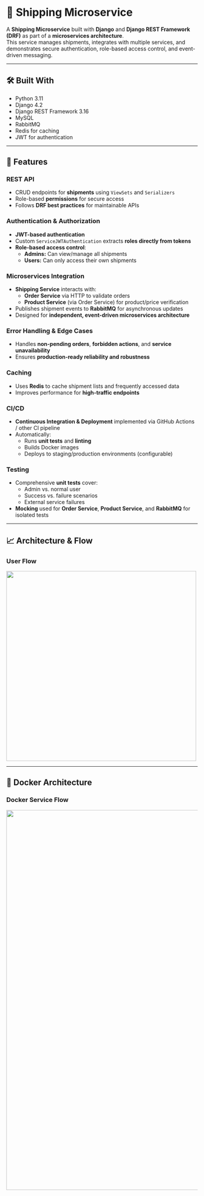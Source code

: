 # 🚚 Shipping Microservice

A **Shipping Microservice** built with **Django** and **Django REST Framework (DRF)** as part of a **microservices architecture**.  
This service manages shipments, integrates with multiple services, and demonstrates secure authentication, role-based access control, and event-driven messaging.

---

## 🛠 Built With

- Python 3.11
- Django 4.2
- Django REST Framework 3.16
- MySQL
- RabbitMQ
- Redis for caching
- JWT for authentication

---

## 🚀 Features

### REST API

- CRUD endpoints for **shipments** using `ViewSets` and `Serializers`
- Role-based **permissions** for secure access
- Follows **DRF best practices** for maintainable APIs

### Authentication & Authorization

- **JWT-based authentication**
- Custom `ServiceJWTAuthentication` extracts **roles directly from tokens**
- **Role-based access control**:
  - **Admins:** Can view/manage all shipments
  - **Users:** Can only access their own shipments

### Microservices Integration

- **Shipping Service** interacts with:
  - **Order Service** via HTTP to validate orders
  - **Product Service** (via Order Service) for product/price verification
- Publishes shipment events to **RabbitMQ** for asynchronous updates
- Designed for **independent, event-driven microservices architecture**

### Error Handling & Edge Cases

- Handles **non-pending orders**, **forbidden actions**, and **service unavailability**
- Ensures **production-ready reliability and robustness**

### Caching

- Uses **Redis** to cache shipment lists and frequently accessed data
- Improves performance for **high-traffic endpoints**

### CI/CD

- **Continuous Integration & Deployment** implemented via GitHub Actions / other CI pipeline
- Automatically:
  - Runs **unit tests** and **linting**
  - Builds Docker images
  - Deploys to staging/production environments (configurable)

### Testing

- Comprehensive **unit tests** cover:
  - Admin vs. normal user
  - Success vs. failure scenarios
  - External service failures
- **Mocking** used for **Order Service**, **Product Service**, and **RabbitMQ** for isolated tests

---

## 📈 Architecture & Flow

### User Flow

<img src="https://github.com/user-attachments/assets/5f01c270-0215-4a30-820a-116e597ee408" width="500" />

---

## 🐳 Docker Architecture

### Docker Service Flow

<img src="https://github.com/user-attachments/assets/2142295c-c698-44a9-a4af-97ce29084b17" width="1000" />

